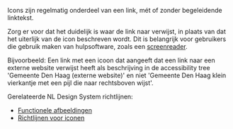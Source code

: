 <!-- @license CC0-1.0 -->

Icons zijn regelmatig onderdeel van een link, mét of zonder begeleidende linktekst.

Zorg er voor dat het duidelijk is waar de link naar verwijst, in plaats van dat het uiterlijk van de icon beschreven wordt. Dit is belangrijk voor gebruikers die gebruik maken van hulpsoftware, zoals een [screenreader](/woordenlijst/#screenreader).

Bijvoorbeeld: Een link met een icoon dat aangeeft dat een link naar een externe website verwijst heeft als beschrijving in de accessibility tree 'Gemeente Den Haag (externe website)' en niet 'Gemeente Den Haag klein vierkantje met een pijl die naar rechtsboven wijst'.

Gerelateerde NL Design System richtlijnen:

- [Functionele afbeeldingen](/richtlijnen/content/afbeeldingen/functionele-afbeeldingen)
- [Richtlijnen voor iconen](/richtlijnen/stijl/iconen/)
